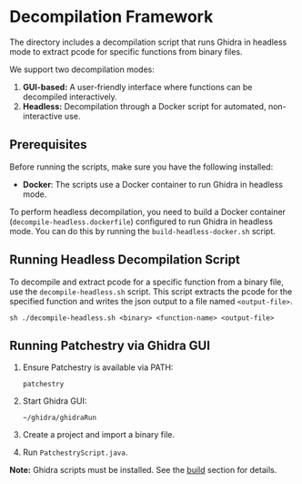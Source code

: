 # Decompilation Framework

The directory includes a decompilation script that runs Ghidra in headless mode to extract pcode for specific functions from binary files.

We support two decompilation modes:

1. **GUI-based:** A user-friendly interface where functions can be decompiled interactively.
2. **Headless:** Decompilation through a Docker script for automated, non-interactive use.

## Prerequisites

Before running the scripts, make sure you have the following installed:

- **Docker**: The scripts use a Docker container to run Ghidra in headless mode.

To perform headless decompilation, you need to build a Docker container (`decompile-headless.dockerfile`) configured to run Ghidra in headless mode. You can do this by running the `build-headless-docker.sh` script.

## Running Headless Decompilation Script

To decompile and extract pcode for a specific function from a binary file, use
the `decompile-headless.sh` script. This script extracts the pcode for the
specified function and writes the json output to a file named `<output-file>`.

```sh ./decompile-headless.sh <binary> <function-name> <output-file> ```

## Running Patchestry via Ghidra GUI

1. Ensure Patchestry is available via PATH:
    ```shell
    patchestry
    ```

2. Start Ghidra GUI:
    ```shell
    ~/ghidra/ghidraRun
    ```

3. Create a project and import a binary file.

4. Run `PatchestryScript.java`.

**Note:** Ghidra scripts must be installed. See the [build](build.md) section for details.
